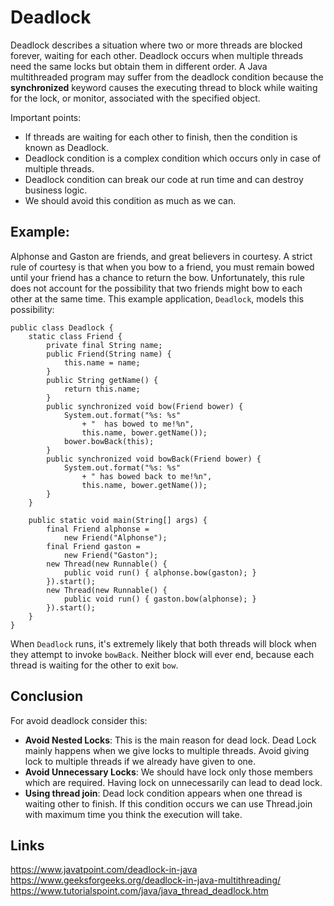# Deadlock
Deadlock describes a situation where two or more threads are blocked forever, waiting for each other. Deadlock occurs when multiple threads need the same locks but obtain them in different order. A Java multithreaded program may suffer from the deadlock condition because the **synchronized** keyword causes the executing thread to block while waiting for the lock, or monitor, associated with the specified object.

Important points:
- If threads are waiting for each other to finish, then the condition is known as Deadlock.
- Deadlock condition is a complex condition which occurs only in case of multiple threads.
- Deadlock condition can break our code at run time and can destroy business logic.
- We should avoid this condition as much as we can.

## Example:
Alphonse and Gaston are friends, and great believers in courtesy. A strict rule of courtesy is that when you bow to a friend, you must remain bowed until your friend has a chance to return the bow. Unfortunately, this rule does not account for the possibility that two friends might bow to each other at the same time. This example application, `Deadlock`, models this possibility:

```
public class Deadlock {
    static class Friend {
        private final String name;
        public Friend(String name) {
            this.name = name;
        }
        public String getName() {
            return this.name;
        }
        public synchronized void bow(Friend bower) {
            System.out.format("%s: %s"
                + "  has bowed to me!%n", 
                this.name, bower.getName());
            bower.bowBack(this);
        }
        public synchronized void bowBack(Friend bower) {
            System.out.format("%s: %s"
                + " has bowed back to me!%n",
                this.name, bower.getName());
        }
    }

    public static void main(String[] args) {
        final Friend alphonse =
            new Friend("Alphonse");
        final Friend gaston =
            new Friend("Gaston");
        new Thread(new Runnable() {
            public void run() { alphonse.bow(gaston); }
        }).start();
        new Thread(new Runnable() {
            public void run() { gaston.bow(alphonse); }
        }).start();
    }
}
```

When `Deadlock` runs, it's extremely likely that both threads will block when they attempt to invoke `bowBack`. Neither block will ever end, because each thread is waiting for the other to exit `bow`.

## Conclusion
For avoid deadlock consider this:
- **Avoid Nested Locks**: This is the main reason for dead lock. Dead Lock mainly happens when we give locks to multiple threads. Avoid giving lock to multiple threads if we already have given to one.
- **Avoid Unnecessary Locks**: We should have lock only those members which are required. Having lock on unnecessarily can lead to dead lock.
- **Using thread join**: Dead lock condition appears when one thread is waiting other to finish. If this condition occurs we can use Thread.join with maximum time you think the execution will take.

## Links
https://www.javatpoint.com/deadlock-in-java  
https://www.geeksforgeeks.org/deadlock-in-java-multithreading/  
https://www.tutorialspoint.com/java/java_thread_deadlock.htm
